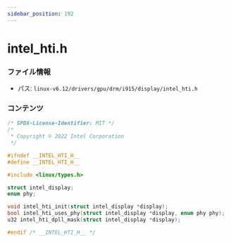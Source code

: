 ```yaml
---
sidebar_position: 192
---
```

# intel_hti.h

### ファイル情報

- パス: `linux-v6.12/drivers/gpu/drm/i915/display/intel_hti.h`

### コンテンツ

```h
/* SPDX-License-Identifier: MIT */
/*
 * Copyright © 2022 Intel Corporation
 */

#ifndef __INTEL_HTI_H__
#define __INTEL_HTI_H__

#include <linux/types.h>

struct intel_display;
enum phy;

void intel_hti_init(struct intel_display *display);
bool intel_hti_uses_phy(struct intel_display *display, enum phy phy);
u32 intel_hti_dpll_mask(struct intel_display *display);

#endif /* __INTEL_HTI_H__ */

```
